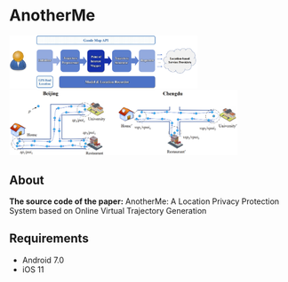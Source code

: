 # AnotherMe

<img src="\Pictures\image-20220525163024165.png" alt="image-20220525163113839" style="zoom: 33%;" />

<img src="\Pictures\image-20220525163214124.png" alt="image-20220525163214124" style="zoom: 40%;" />



## About

**The source code of the paper:** AnotherMe: A Location Privacy Protection System based on Online Virtual Trajectory Generation

## Requirements

* Android 7.0
* iOS 11




